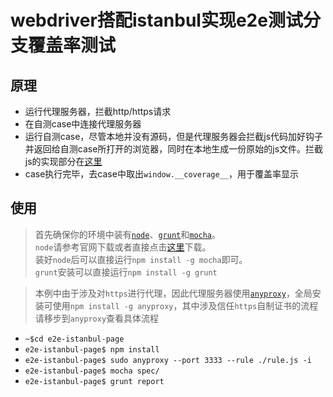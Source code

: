 # webdriver搭配istanbul实现e2e测试分支覆盖率测试

## 原理

+ 运行代理服务器，拦截http/https请求
+ 在自测case中连接代理服务器
+ 运行自测case，尽管本地并没有源码，但是代理服务器会拦截js代码加好钩子并返回给自测case所打开的浏览器，同时在本地生成一份原始的js文件。拦截js的实现部分在[这里](https://github.com/Naixor/e2e-autotest/blob/master/e2e-istanbul-page/rule.js#L6)
+ case执行完毕，去case中取出`window.__coverage__`，用于覆盖率显示

## 使用

> 首先确保你的环境中装有[`node`](https://nodejs.org/)、[`grunt`](http://www.gruntjs.net/)和[`mocha`](https://mochajs.org/)。 <br>
`node`请参考官网下载或者直接点击[这里](https://nodejs.org/dist/v5.9.1/node-v5.9.1.pkg)下载。<br>
装好`node`后可以直接运行`npm install -g mocha`即可。<br>
`grunt`安装可以直接运行`npm install -g grunt`

> 本例中由于涉及对`https`进行代理，因此代理服务器使用[`anyproxy`](http://anyproxy.io/cn/)，全局安装可使用`npm install -g anyproxy`，其中涉及信任`https`自制证书的流程请移步到`anyproxy`查看具体流程

+ `~$cd e2e-istanbul-page`
+ `e2e-istanbul-page$ npm install`
+ `e2e-istanbul-page$ sudo anyproxy --port 3333 --rule ./rule.js -i`
+ `e2e-istanbul-page$ mocha spec/`
+ `e2e-istanbul-page$ grunt report`
